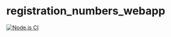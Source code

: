 # registration_numbers_webapp
[![Node.js CI](https://github.com/Thandeka93/registration_numbers_webapp/actions/workflows/node.js.yml/badge.svg)](https://github.com/Thandeka93/registration_numbers_webapp/actions/workflows/node.js.yml)